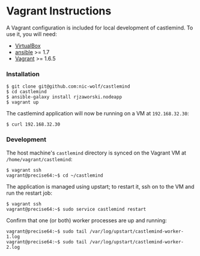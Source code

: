 Vagrant Instructions
========================================================

A Vagrant configuration is included for local development of castlemind. To use
it, you will need:

  * [VirtualBox](https://www.virtualbox.org/)
  * [ansible](https://ansible.com) >= 1.7
  * [Vagrant](https://vagrantup.com) >= 1.6.5

### Installation

    $ git clone git@github.com:nic-wolf/castlemind
    $ cd castlemind
    $ ansible-galaxy install rjzaworski.nodeapp
    $ vagrant up

The castlemind application will now be running on a VM at `192.168.32.30`:

    $ curl 192.168.32.30

### Development

The host machine's `castlemind` directory is synced on the Vagrant VM at
`/home/vagrant/castlemind`:

    $ vagrant ssh
    vagrant@precise64:~$ cd ~/castlemind

The application is managed using upstart; to restart it, ssh on to the VM and
run the restart job:

    $ vagrant ssh
    vagrant@precise64:~$ sudo service castlemind restart

Confirm that one (or both) worker processes are up and running:

    vagrant@precise64:~$ sudo tail /var/log/upstart/castlemind-worker-1.log
    vagrant@precise64:~$ sudo tail /var/log/upstart/castlemind-worker-2.log

